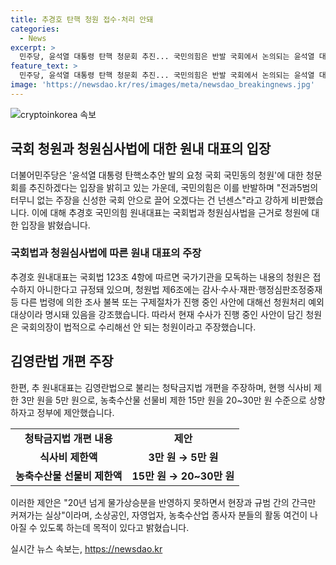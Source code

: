 ```yaml
---
title: 추경호 탄핵 청원 접수·처리 안돼
categories:
  - News
excerpt: >
  민주당, 윤석열 대통령 탄핵 청문회 추진... 국민의힘은 반발 국회에서 논의되는 윤석열 대통령 탄핵 청원에 대해 국민의힘이 반발하며, 불수리한 주장이라고 비판했다. 이에 더불어민주당의 추경호 원내대표는 김영란법 개편 주장도 이어가며, 식사비와 농수산물 선물비를 상향 조정하자고 제안했다. 결론적으로, 국회의 정치적 갈등과 논란에 대한 관심이 높아지고 있는 상황이다.
feature_text: >
  민주당, 윤석열 대통령 탄핵 청문회 추진... 국민의힘은 반발 국회에서 논의되는 윤석열 대통령 탄핵 청원에 대해 국민의힘이 반발하며, 불수리한 주장이라고 비판했다. 이에 더불어민주당의 추경호 원내대표는 김영란법 개편 주장도 이어가며, 식사비와 농수산물 선물비를 상향 조정하자고 제안했다. 결론적으로, 국회의 정치적 갈등과 논란에 대한 관심이 높아지고 있는 상황이다.
image: 'https://newsdao.kr/res/images/meta/newsdao_breakingnews.jpg'
---
```


<p><img src="https://newsdao.kr/res/images/meta/newsdao_breakingnews.jpg" alt="cryptoinkorea 속보" /></p>

<h2 data-ke-size="size26">국회 청원과 청원심사법에 대한 원내 대표의 입장</h2>

<p data-ke-size="size16">더불어민주당은 '윤석열 대통령 탄핵소추안 발의 요청 국회 국민동의 청원'에 대한 청문회를 추진하겠다는 입장을 밝히고 있는 가운데, 국민의힘은 이를 반발하며 "전과5범의 터무니 없는 주장을 신성한 국회 안으로 끌어 오겠다는 건 넌센스"라고 강하게 비판했습니다. 이에 대해 추경호 국민의힘 원내대표는 국회법과 청원심사법을 근거로 청원에 대한 입장을 밝혔습니다.</p>

<h3>국회법과 청원심사법에 따른 원내 대표의 주장</h3>

<p data-ke-size="size16">추경호 원내대표는 국회법 123조 4항에 따르면 국가기관을 모독하는 내용의 청원은 접수하지 아니한다고 규정돼 있으며, 청원법 제6조에는 감사·수사·재판·행정심판조정중재 등 다른 법령에 의한 조사 불복 또는 구제절차가 진행 중인 사안에 대해선 청원처리 예외대상이라 명시돼 있음을 강조했습니다. 따라서 현재 수사가 진행 중인 사안이 담긴 청원은 국회의장이 법적으로 수리해선 안 되는 청원이라고 주장했습니다.</p>

<h2 data-ke-size="size26">김영란법 개편 주장</h2>

<p data-ke-size="size16">한편, 추 원내대표는 김영란법으로 불리는 청탁금지법 개편을 주장하며, 현행 식사비 제한 3만 원을 5만 원으로, 농축수산물 선물비 제한 15만 원을 20~30만 원 수준으로 상향하자고 정부에 제안했습니다.</p>

<table>
    <tr>
        <td style="text-align: center; height: 17px;"><b>청탁금지법 개편 내용</b></td>
        <td style="text-align: center; height: 17px;"><b>제안</b></td>
    </tr>
    <tr>
        <td style="text-align: center; height: 17px;"><b>식사비 제한액</b></td>
        <td style="text-align: center; height: 17px;"><b>3만 원 → 5만 원</b></td>
    </tr>
    <tr>
        <td style="text-align: center; height: 17px;"><b>농축수산물 선물비 제한액</b></td>
        <td style="text-align: center; height: 17px;"><b>15만 원 → 20~30만 원</b></td>
    </tr>
</table>

<p data-ke-size="size16">이러한 제안은 "20년 넘게 물가상승분을 반영하지 못하면서 현장과 규범 간의 간극만 커져가는 실상"이라며, 소상공인, 자영업자, 농축수산업 종사자 분들의 활동 여건이 나아질 수 있도록 하는데 목적이 있다고 밝혔습니다.</p>
실시간 뉴스 속보는, <a href="https://newsdao.kr" rel="dofollow">https://newsdao.kr</a>


